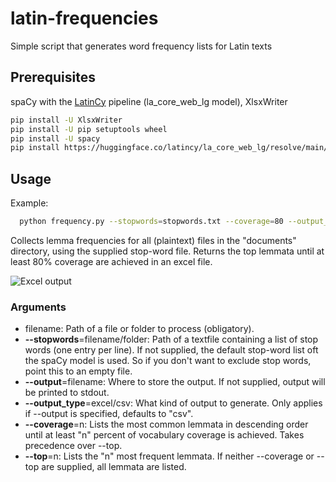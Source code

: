 # latin-frequencies

Simple script that generates word frequency lists for Latin texts

## Prerequisites
spaCy with the [LatinCy](https://huggingface.co/latincy) pipeline (la_core_web_lg model), XlsxWriter 

 ```sh
pip install -U XlsxWriter
pip install -U pip setuptools wheel
pip install -U spacy
pip install https://huggingface.co/latincy/la_core_web_lg/resolve/main/la_core_web_lg-any-py3-none-any.whl
```


## Usage
Example:
 ```sh
   python frequency.py --stopwords=stopwords.txt --coverage=80 --output_type=excel --output=output.xlsx documents
 ```
 Collects lemma frequencies for all (plaintext) files in the "documents" directory, using the supplied stop-word file. Returns the top lemmata until at least 80% coverage are achieved in an excel file.
 
![Excel output](https://i.imgur.com/rYAt8Ni.png)
 
 ### Arguments
* filename: Path of a file or folder to process (obligatory).
* __--stopwords__=filename/folder: Path of a textfile containing a list of stop words (one entry per line). If not supplied, the default stop-word list oft the spaCy model is used. So if you don't want to exclude stop words, point this to an empty file.
* __--output__=filename: Where to store the output. If not supplied, output will be printed to stdout.
* __--output_type__=excel/csv: What kind of output to generate. Only applies if --output is specified, defaults to "csv".
* __--coverage__=n: Lists the most common lemmata in descending order until at least "n" percent of vocabulary coverage is achieved. Takes precedence over --top.
* __--top__=n: Lists the "n" most frequent lemmata. If neither --coverage or --top are supplied, all lemmata are listed. 
